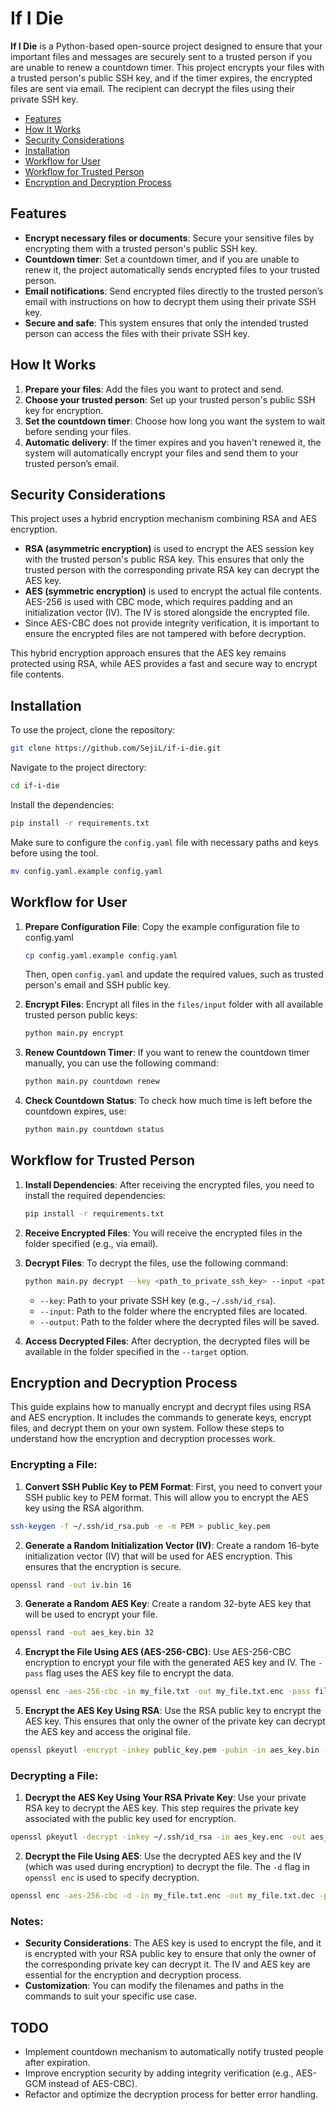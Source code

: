 # If I Die

**If I Die** is a Python-based open-source project designed to ensure that your important files and messages are securely sent to a trusted person if you are unable to renew a countdown timer. This project encrypts your files with a trusted person's public SSH key, and if the timer expires, the encrypted files are sent via email. The recipient can decrypt the files using their private SSH key.

- [Features](#features)
- [How It Works](#how-it-works)
- [Security Considerations](#security-considerations)
- [Installation](#installation)
- [Workflow for User](#workflow-for-user)
- [Workflow for Trusted Person](#workflow-for-trusted-person)
- [Encryption and Decryption Process](#encryption-and-decryption-process)

## Features
- **Encrypt necessary files or documents**: Secure your sensitive files by encrypting them with a trusted person's public SSH key.
- **Countdown timer**: Set a countdown timer, and if you are unable to renew it, the project automatically sends encrypted files to your trusted person.
- **Email notifications**: Send encrypted files directly to the trusted person’s email with instructions on how to decrypt them using their private SSH key.
- **Secure and safe**: This system ensures that only the intended trusted person can access the files with their private SSH key.

## How It Works
1. **Prepare your files**: Add the files you want to protect and send.
2. **Choose your trusted person**: Set up your trusted person's public SSH key for encryption.
3. **Set the countdown timer**: Choose how long you want the system to wait before sending your files.
4. **Automatic delivery**: If the timer expires and you haven't renewed it, the system will automatically encrypt your files and send them to your trusted person’s email.

## Security Considerations
This project uses a hybrid encryption mechanism combining RSA and AES encryption.

- **RSA (asymmetric encryption)** is used to encrypt the AES session key with the trusted person's public RSA key. This ensures that only the trusted person with the corresponding private RSA key can decrypt the AES key.
- **AES (symmetric encryption)** is used to encrypt the actual file contents. AES-256 is used with CBC mode, which requires padding and an initialization vector (IV). The IV is stored alongside the encrypted file.
- Since AES-CBC does not provide integrity verification, it is important to ensure the encrypted files are not tampered with before decryption.

This hybrid encryption approach ensures that the AES key remains protected using RSA, while AES provides a fast and secure way to encrypt file contents.

## Installation
To use the project, clone the repository:
```bash
git clone https://github.com/SejiL/if-i-die.git
```

Navigate to the project directory:
```bash
cd if-i-die
```

Install the dependencies:
```bash
pip install -r requirements.txt
```

Make sure to configure the `config.yaml` file with necessary paths and keys before using the tool.
```bash
mv config.yaml.example config.yaml
```

## Workflow for User
1. **Prepare Configuration File**: Copy the example configuration file to config.yaml
   ```bash
   cp config.yaml.example config.yaml
   ```
   Then, open `config.yaml` and update the required values, such as trusted person's email and SSH public key.

2. **Encrypt Files**: Encrypt all files in the `files/input` folder with all available trusted person public keys:
   ```bash
   python main.py encrypt
   ```
3. **Renew Countdown Timer**: If you want to renew the countdown timer manually, you can use the following command:
   ```bash
   python main.py countdown renew
   ```

4. **Check Countdown Status**: To check how much time is left before the countdown expires, use:
   ```bash
   python main.py countdown status
   ```

## Workflow for Trusted Person
1. **Install Dependencies**: After receiving the encrypted files, you need to install the required dependencies:
   ```bash
   pip install -r requirements.txt
   ```

2. **Receive Encrypted Files**: You will receive the encrypted files in the folder specified (e.g., via email).

3. **Decrypt Files**: To decrypt the files, use the following command:
   ```bash
   python main.py decrypt --key <path_to_private_ssh_key> --input <path_to_received_encrypted_files> --output <path_to_save_decrypted_files>
   ```
   - `--key`: Path to your private SSH key (e.g., `~/.ssh/id_rsa`).
   - `--input`: Path to the folder where the encrypted files are located.
   - `--output`: Path to the folder where the decrypted files will be saved.
4. **Access Decrypted Files**: After decryption, the decrypted files will be available in the folder specified in the `--target` option.

## Encryption and Decryption Process
This guide explains how to manually encrypt and decrypt files using RSA and AES encryption. It includes the commands to generate keys, encrypt files, and decrypt them on your own system. Follow these steps to understand how the encryption and decryption processes work.

### Encrypting a File:
1. **Convert SSH Public Key to PEM Format**: First, you need to convert your SSH public key to PEM format. This will allow you to encrypt the AES key using the RSA algorithm.
```bash
ssh-keygen -f ~/.ssh/id_rsa.pub -e -m PEM > public_key.pem
```

2. **Generate a Random Initialization Vector (IV)**: Create a random 16-byte initialization vector (IV) that will be used for AES encryption. This ensures that the encryption is secure.
```bash
openssl rand -out iv.bin 16
```

3. **Generate a Random AES Key**: Create a random 32-byte AES key that will be used to encrypt your file.
```bash
openssl rand -out aes_key.bin 32
```

4. **Encrypt the File Using AES (AES-256-CBC)**: Use AES-256-CBC encryption to encrypt your file with the generated AES key and IV. The `-pass` flag uses the AES key file to encrypt the data.
```bash
openssl enc -aes-256-cbc -in my_file.txt -out my_file.txt.enc -pass file:./aes_key.bin -pbkdf2 -iv $(xxd -p -c 16 iv.bin)
```

5. **Encrypt the AES Key Using RSA**: Use the RSA public key to encrypt the AES key. This ensures that only the owner of the private key can decrypt the AES key and access the original file.
```bash
openssl pkeyutl -encrypt -inkey public_key.pem -pubin -in aes_key.bin -out aes_key.enc
```

### Decrypting a File:
1. **Decrypt the AES Key Using Your RSA Private Key**: Use your private RSA key to decrypt the AES key. This step requires the private key associated with the public key used for encryption.
```bash
openssl pkeyutl -decrypt -inkey ~/.ssh/id_rsa -in aes_key.enc -out aes_key.bin
```

2. **Decrypt the File Using AES**: Use the decrypted AES key and the IV (which was used during encryption) to decrypt the file. The `-d` flag in `openssl enc` is used to specify decryption.
```bash
openssl enc -aes-256-cbc -d -in my_file.txt.enc -out my_file.txt.dec -pass file:./aes_key.bin -pbkdf2 -iv $(xxd -p -c 16 iv.bin)
```

### Notes:
- **Security Considerations**: The AES key is used to encrypt the file, and it is encrypted with your RSA public key to ensure that only the owner of the corresponding private key can decrypt it. The IV and AES key are essential for the encryption and decryption process.
- **Customization**: You can modify the filenames and paths in the commands to suit your specific use case.

## TODO
- Implement countdown mechanism to automatically notify trusted people after expiration.
- Improve encryption security by adding integrity verification (e.g., AES-GCM instead of AES-CBC).
- Refactor and optimize the decryption process for better error handling.

